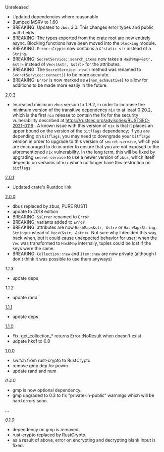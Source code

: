 Unreleased
- Updated dependencies where reasonable
- Bumped MSRV to 1.60
- BREAKING: Updated to `zbus` 3.0. This changes error types and public path fields.
- BREAKING: The types exported from the crate root are now entirely async. Blocking functions have been moved into the `blocking` module.
- BREAKING: `Error::Crypto` now contains a `&'static str` instead of a `String`.
- BREAKING: `SecretService::search_items` now takes a `HashMap<&str, &str>` instead of `Vec<(&str, &str)>` for the attributes.
- BREAKING: The `SecretService::new()` method was renamed to `SecretService::connect()` to be more accurate.
- BREAKING: `Error` is now marked as `#[non_exhaustive]` to allow for additions to be made more easily in the future.

[2.0.2]
- Increased minimum `zbus` version to 1.9.2, in order to increase the minimum version of the transitive dependency `nix` to at least 0.20.2, which is the first `nix` release to contain the fix for the security vulnerability described at https://rustsec.org/advisories/RUSTSEC-2021-0119 . A known issue with this version of `nix` is that it places an upper bound on the version of the `bitflags` dependency; if you are depending on `bitflags`, you may need to downgrade your `bitflags` version in order to upgrade to this version of `secret-service`, which you are encouraged to do in order to ensure that you are not exposed to the aforementioned `nix` vulnerability. In the long term, this will be fixed by upgrading `secret-service` to use a newer version of `zbus`, which itself depends on versions of `nix` which no longer have this restriction on `bitflags`.

[2.0.1]
- Updated crate's Rustdoc link

[2.0.0]
- dbus replaced by zbus, PURE RUST!
- update to 2018 edition
- BREAKING: `SsError` renamed to `Error`
- BREAKING: variants added to `Error`
- BREAKING: attributes are now `HashMap<&str, &str>` or `HashMap<String, String>` instead of `Vec<(&str, &str)>`. Not sure why I decided this way back when, but it could cause unexpected behavior for user: when the `Vec` was transformed to `HashMap` internally, tuples could be lost if the keys were the same.
- BREAKING: `Collection::new` and `Item::new` are now private (although I don't think it was possible to use them anyways)

_1.1.3_
- update deps

_1.1.2_
- update rand

[1.1.1]
- update deps

[1.1.0]
- Fix, get_collection_* returns Error::NoResult when doesn't exist
- udpate hkdf to 0.8

[1.0.0]
- switch from rust-crypto to RustCrypto
- remove gmp dep for powm
- update rand and num

_0.4.0_
- gmp is now optional dependency.
- gmp upgraded to 0.3 to fix "private-in-public" warnings which will be hard errors soon.

...

_0.1.0_
- dependency on gmp is removed.
- rust-crypto replaced by RustCrypto.
- as a result of above, error on encrypting and decrypting blank input is fixed.

[1.0.0]: https://github.com/hwchen/secret-service-rs/releases/tag/v1.0.0
[1.1.0]: https://github.com/hwchen/secret-service-rs/releases/tag/v1.1.0
[1.1.1]: https://github.com/hwchen/secret-service-rs/releases/tag/v1.1.1
[2.0.0]: https://github.com/hwchen/secret-service-rs/releases/tag/v2.0.0
[2.0.1]: https://github.com/hwchen/secret-service-rs/releases/tag/v2.0.1
[2.0.2]: https://github.com/hwchen/secret-service-rs/releases/tag/v2.0.2
